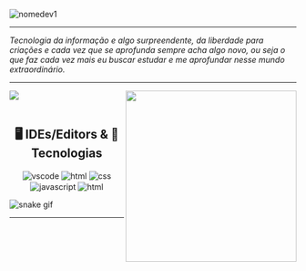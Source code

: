 ![nomedev1](https://github.com/LucioCostaDev/LucioCostaDev/assets/114632393/a1feccb5-8b2f-4af7-aeeb-6c28bc038496)
***
*Tecnologia da informação e algo surpreendente, da liberdade para criações e cada vez que se aprofunda sempre acha algo novo, ou seja o que faz cada vez mais eu buscar estudar e me aprofundar nesse mundo extraordinário.*
***
<div>
  <img  height="" src="https://github-readme-stats.vercel.app/api?username=LucioCOstaDev&show_icons=true&theme=merko&include_all_commits=true&count_private=true"/>
  <img align="right" width="300em" src="https://github-readme-stats.vercel.app/api/top-langs/?username=LucioCostaDev&layout=compact&langs_count=16&theme=merko"/>
</div>
<br/>

<h2 align="center"> 🖥️ IDEs/Editors & 🚀Tecnologias </h2>

<div align="center">
<img align="center" alt="vscode" src="https://img.shields.io/badge/Visual%20Studio%20Code-0078d7.svg?style=for-the-badge&logo=visual-studio-code&logoColor=white" />
<img align="center" alt="html" src="https://img.shields.io/badge/html5-%23E34F26.svg?style=for-the-badge&logo=html5&logoColor=white" />
<img align="center" alt="css" src="https://img.shields.io/badge/css3-%231572B6.svg?style=for-the-badge&logo=css3&logoColor=white" />
<img align="center" alt="javascript" src="https://img.shields.io/badge/JavaScript-F7DF1E?style=for-the-badge&logo=javascript&logoColor=black" />
<img align="center" alt="html" src="https://img.shields.io/badge/Node.js-43853D?style=for-the-badge&logo=node.js&logoColor=white" />
</div>

![snake gif](https://github.com/SEU_USUARIO/SEU_REPOSITORIO/blob/output/github-contribution-grid-snake.svg)

***
